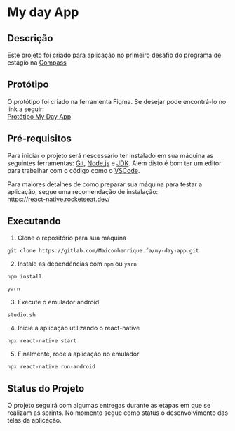 # My day App

## Descrição

Este projeto foi criado para aplicação no primeiro desafio do programa de estágio na <a href="https://compass.uol/">Compass</a>

## Protótipo

O protótipo foi criado na ferramenta Figma. Se desejar pode encontrá-lo no link a seguir:<br> <a href="https://www.figma.com/file/ESgzjPoyLTn15hi8Io6iVI/1%C2%AA-Sprint?node-id=1%3A336">Protótipo My Day App</a>

## Pré-requisitos

Para iniciar o projeto será nescessário ter instalado em sua máquina as seguintes ferramentas:
[Git](https://git-scm.com), [Node.js](https://nodejs.org/en/) e [JDK](https://www.oracle.com/br/java/technologies/javase/jdk11-archive-downloads.html). Além disto é bom ter um editor para trabalhar com o código como o [VSCode](https://code.visualstudio.com/).

Para maiores detalhes de como preparar sua máquina para testar a aplicação, segue uma recomendação de instalação:<br> https://react-native.rocketseat.dev/

## Executando

1. Clone o repositório para sua máquina

```
git clone https://gitlab.com/Maiconhenrique.fa/my-day-app.git
```

2. Instale as dependências com `npm` ou `yarn`

```
npm install
```

```
yarn
```

3. Execute o emulador android

```
studio.sh
```

4. Inicie a aplicação utilizando o react-native

```
npx react-native start
```

5. Finalmente, rode a aplicação no emulador

```
npx react-native run-android
```

## Status do Projeto

O projeto seguirá com algumas entregas durante as etapas em que se realizam as sprints. No momento segue como status o desenvolvimento das telas da aplicação.
